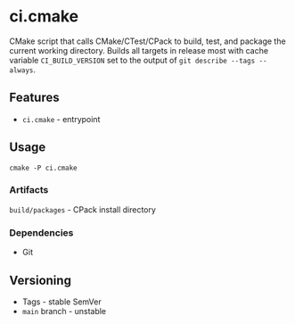 # ci.cmake

CMake script that calls CMake/CTest/CPack to build, test, and package the current working directory. Builds all targets in release most with cache variable `CI_BUILD_VERSION` set to the output of `git describe --tags --always`.

## Features

- `ci.cmake` - entrypoint

## Usage

`cmake -P ci.cmake`

### Artifacts

`build/packages` - CPack install directory

### Dependencies

- Git

## Versioning

- Tags - stable SemVer
- `main` branch - unstable
